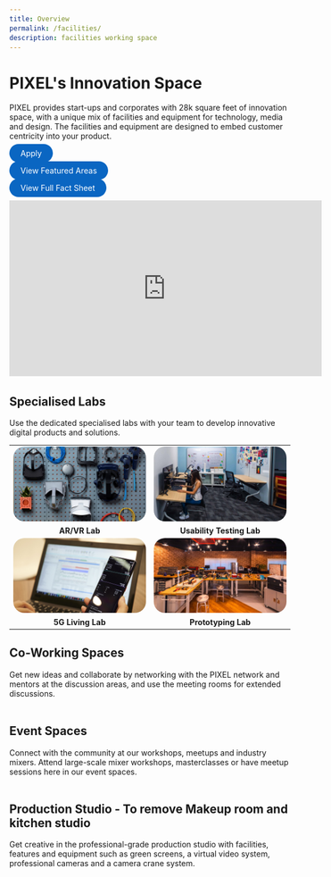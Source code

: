 ```yaml
---
title: Overview
permalink: /facilities/
description: facilities working space
---
```

# PIXEL's Innovation Space
PIXEL provides start-ups and corporates with 28k square feet of innovation space, with a unique mix of facilities and equipment for technology, media and design. The facilities and equipment are designed to embed customer centricity into your product. 

<a href="https://go.gov.sg/preqform" target="_blank" style="background-color: #0A66C2; color: white; text-decoration: none; border-radius: 100px; padding-left: 20px; padding-right: 20px; padding-top:8px; padding-bottom:8px">Apply</a>

<a href="/facilities/ARVR-lab/"  target="_blank" style="background-color: #0A66C2; color: white; text-decoration: none; border-radius: 100px; padding-left: 20px; padding-right: 20px; padding-top:8px; padding-bottom:8px">View Featured Areas</a>

<a href="/facilities/Facilities-Specs/fact-sheet/" target="_blank" style="background-color: #0A66C2; color: white; text-decoration: none; border-radius: 100px; padding-left: 20px; padding-right: 20px; padding-top:8px; padding-bottom:8px">View Full Fact Sheet</a>
<br>

<iframe width="560" height="315" src="https://www.youtube.com/embed/1TpU2Xp5PZ0" title="YouTube video player" frameborder="0" style="text-align:center" allow="accelerometer; autoplay; clipboard-write; encrypted-media; gyroscope; picture-in-picture" allowfullscreen></iframe>

## Specialised Labs
Use the dedicated specialised labs with your team to develop innovative digital products and solutions.

<table>
    <!-- ROW 1 -->
	<tr>
		<td style="width:50%; border-bottom:none; "><img src="/images/Facilities/Overview/ARVR.jpg" style="border-radius:20px;"></td>
		<td style="width:50%; border-bottom:none; "><img src="/images/Facilities/Overview/Usability%20Testing%20Lab.jpg" style="border-radius:20px;"></td>
	</tr>
	<tr>
		<td style="text-align:center; border-bottom:none;"><b>AR/VR Lab</b></td>
		<td style="text-align:center; border-bottom:none;"><b>Usability Testing Lab</b></td>
	</tr>
    <!-- ROW 2 -->
	<tr>
		<td style="width:50%; border-bottom:none; "><img src="/images/Facilities/Overview/5GLab.jpg" style="border-radius:20px;"></td>
		<td style="width:50%; border-bottom:none; "><img src="/images/Facilities/Overview/Prototyping%20Lab.jpg" style="border-radius:20px;"></td>
	</tr>
	<tr>
		<td style="text-align:center; border-bottom:none;"><b>5G Living Lab</b></td>
		<td style="text-align:center; border-bottom:none;"><b>Prototyping Lab</b></td>
	</tr>
</table>

## Co-Working Spaces
Get new ideas and collaborate by networking with the PIXEL network and mentors at the discussion areas, and use the meeting rooms for extended discussions.
<br><br>

## Event Spaces
Connect with the community at our workshops, meetups and industry mixers. Attend large-scale mixer workshops, masterclasses or have meetup sessions here in our event spaces.
<br><br>

## Production Studio - **To remove Makeup room and kitchen studio** 
Get creative in the professional-grade production studio with facilities, features and equipment such as green screens, a virtual video system, professional cameras and a camera crane system.
<br><br>